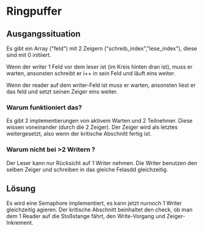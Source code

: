 # Ringpuffer

## Ausgangssituation

 Es gibt ein Array ("feld") mit 2 Zeigern ("schreib_index","lese_index"), diese sind mit 0 initiiert.

 Wenn der writer 1 Feld vor dem leser ist (im Kreis hinten dran ist), muss er warten,
 ansonsten schreibt er i++ in sein Feld und läuft eins weiter.
 
 Wenn der reader auf dem writer-Feld ist muss er warten,
 ansonsten liest er das feld und setzt seinen Zeiger eins weiter.

### Warum funktioniert das?

 Es gibt 2 implementierungen von aktivem Warten und 2 Teilnehmer. Diese wissen voneinander (durch die 2 Zeiger).
 Der Zeiger wird als letztes weitergesetzt, also wenn der kritische Abschnitt fertig ist.

### Warum nicht bei >2 Writern ?
 
 Der Leser kann nur Rücksicht auf 1 Writer nehmen.
 Die Writer benutzen den selben Zeiger und schreiben in das gleiche Felasdd gleichzeitig.
  
## Lösung
 
 Es wird eine Semaphore implementiert, es kann jetzt nurnoch 1 Writer gleichzeitig agieren.
 Der kritische Abschnitt beinhaltet den check, ob man dem 1 Reader auf die Stoßstange fährt, den Write-Vorgang und Zeiger-Inkrement.
